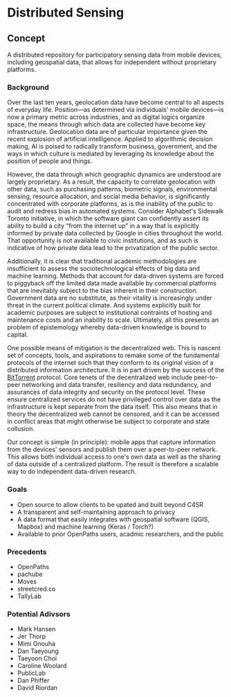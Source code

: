 # Distributed Sensing

## Concept

A distributed repository for participatory sensing data from mobile devices, including geospatial data, that allows for independent without proprietary platforms.


### Background

Over the last ten years, geolocation data have become central to all aspects of everyday life. Position—as determined via individuals' mobile devices—is now a primary metric across industries, and as digital logics organize space, the means through which data are collected have become key infrastructure. Geolocation data are of particular importance given the recent explosion of artificial intelligence. Applied to algorithmic decision making, AI is poised to radically transform business, government, and the ways in which culture is mediated by leveraging its knowledge about the position of people and things.

However, the data through which geographic dynamics are understood are largely proprietary. As a result, the capacity to correlate geolocation with other data, such as purchasing patterns, biometric signals, environmental sensing, resource allocation, and social media behavior, is significantly concentrated with corporate platforms, as is the inability of the public to audit and redress bias in automated systems. Consider Alphabet's Sidewalk Toronto initiative, in which the software giant can confidently assert its ability to build a city “from the internet up” in a way that is explicitly informed by private data collected by Google in cities throughout the world. That opportunity is not available to civic institutions, and as such is indicative of how private data lead to the privatization of the public sector.

Additionally, it is clear that traditional academic methodologies are insufficient to assess the sociotechnological effects of big data and machine learning. Methods that account for data-driven systems are forced to piggyback off the limited data made available by commercial platforms that are inevitably subject to the bias inherent in their construction. Government data are no substitute, as their vitality is increasingly under threat in the current political climate. And systems explicitly built for academic purposes are subject to institutional contraints of hosting and maintenance costs and an inability to scale. Ultimately, all this presents an problem of epistemology whereby data-driven knowledge is bound to capital.

One possible means of mitigation is the decentralized web. This is nascent set of concepts, tools, and aspirations to remake some of the fundamental protocols of the internet such that they conform to its original vision of a distributed information architecture. It is in part driven by the success of the [BitTorrent](https://en.wikipedia.org/wiki/BitTorrent) protocol. Core tenets of the decentralized web include peer-to-peer networking and data transfer, resiliency and data redundancy, and assurances of data integrity and security on the protocol level. These ensure centralized services do not have privileged control over data as the infrastructure is kept separate from the data itself. This also means that in theory the decentralized web cannot be censored, and it can be accessed in conflict areas that might otherwise be subject to corporate and state collusion.

Our concept is simple (in principle): mobile apps that capture information from the devices' sensors and publish them over a peer-to-peer network. This allows both individual access to one's own data as well as the sharing of data outside of a centralized platform. The result is therefore a scalable way to do independent data-driven research.


### Goals

- Open source to allow clients to be upated and built beyond C4SR
- A transparent and self-maintaining approach to privacy
- A data format that easily integrates with geospatial software (QGIS, Mapbox) and machine learning (Keras / Torch?)
- Available to prior OpenPaths users, acadmic researchers, and the public


### Precedents

- OpenPaths
- pachube
- Moves
- streetcred.co
- TallyLab


### Potential Adivsors

- Mark Hansen
- Jer Thorp
- Mimi Onouha
- Dan Taeyoung
- Taeyoon Choi
- Caroline Woolard
- PublicLab
- Dan Phiffer
- David Riordan




